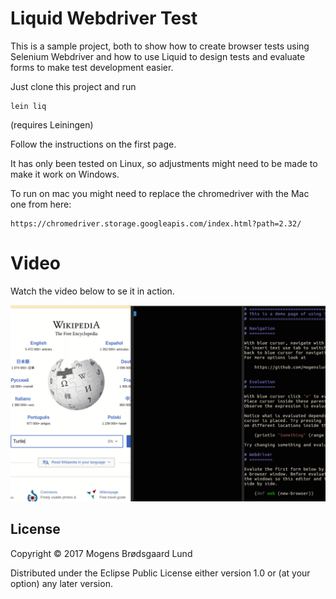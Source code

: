 # Liquid Webdriver Test

This is a sample project, both to show how to create browser tests using Selenium Webdriver and how to use Liquid to design tests and evaluate forms to make test development easier.

Just clone this project and run

    lein liq

(requires Leiningen)

Follow the instructions on the first page.

It has only been tested on Linux, so adjustments might need to be made to make it work on Windows.

To run on mac you might need to replace the chromedriver with the Mac one from here:

    https://chromedriver.storage.googleapis.com/index.html?path=2.32/

# Video
Watch the video below to se it in action.

[<img src="liquidwebdriver.png">](https://drive.google.com/file/d/0B5Au3PxHCmgBTXhqZ1pfMnNIZ2c/view?usp=sharing)

## License

Copyright © 2017 Mogens Brødsgaard Lund

Distributed under the Eclipse Public License either version 1.0 or (at
your option) any later version.